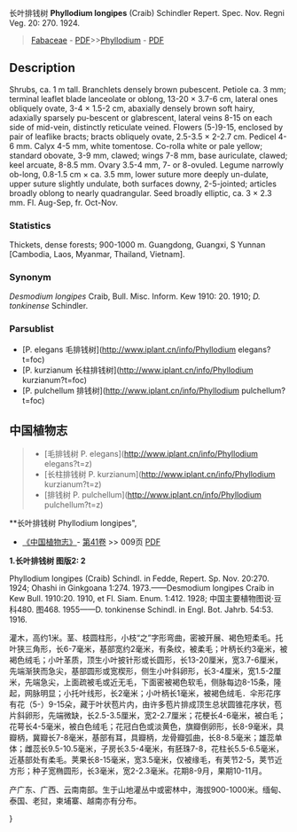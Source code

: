 长叶排钱树 **Phyllodium longipes** (Craib) Schindler Repert. Spec. Nov. Regni Veg. 20: 270. 1924.

> [Fabaceae](http://www.iplant.cn/info/Fabaceae?t=foc) - [PDF](http://www.iplant.cn/foc/pdf/Fabaceae.pdf)>>[Phyllodium](http://www.iplant.cn/info/Phyllodium?t=foc) - [PDF](http://www.iplant.cn/foc/pdf/Phyllodium.pdf)

## Description

Shrubs, ca. 1 m tall. Branchlets densely brown pubescent. Petiole ca. 3 mm; terminal leaflet blade lanceolate or oblong, 13-20 × 3.7-6 cm, lateral ones obliquely ovate, 3-4 × 1.5-2 cm, abaxially densely brown soft hairy, adaxially sparsely pu-bescent or glabrescent, lateral veins 8-15 on each side of mid-vein, distinctly reticulate veined. Flowers (5-)9-15, enclosed by pair of leaflike bracts; bracts obliquely ovate, 2.5-3.5 × 2-2.7 cm. Pedicel 4-6 mm. Calyx 4-5 mm, white tomentose. Co-rolla white or pale yellow; standard obovate, 3-9 mm, clawed; wings 7-8 mm, base auriculate, clawed; keel arcuate, 8-8.5 mm. Ovary 3.5-4 mm, 7- or 8-ovuled. Legume narrowly ob-long, 0.8-1.5 cm × ca. 3.5 mm, lower suture more deeply un-dulate, upper suture slightly undulate, both surfaces downy, 2-5-jointed; articles broadly oblong to nearly quadrangular. Seed broadly elliptic, ca. 3 × 2.3 mm. Fl. Aug-Sep, fr. Oct-Nov.

### Statistics
Thickets, dense forests; 900-1000 m. Guangdong, Guangxi, S Yunnan [Cambodia, Laos, Myanmar, Thailand, Vietnam].

### Synonym
*Desmodium longipes* Craib, Bull. Misc. Inform. Kew 1910: 20. 1910; *D. tonkinense* Schindler.

### Parsublist

* [P.  elegans  毛排钱树](http://www.iplant.cn/info/Phyllodium elegans?t=foc)
* [P.  kurzianum  长柱排钱树](http://www.iplant.cn/info/Phyllodium kurzianum?t=foc)
* [P.  pulchellum  排钱树](http://www.iplant.cn/info/Phyllodium pulchellum?t=foc)

## 中国植物志

> * [毛排钱树  P.  elegans](http://www.iplant.cn/info/Phyllodium elegans?t=z)
> * [长柱排钱树  P.  kurzianum](http://www.iplant.cn/info/Phyllodium kurzianum?t=z)
> * [排钱树  P.  pulchellum](http://www.iplant.cn/info/Phyllodium pulchellum?t=z)

**长叶排钱树 Phyllodium longipes",

* [《中国植物志》](http://www.iplant.cn/frps)- [第41卷](http://www.iplant.cn/frps/vol/41) >> 009页 [PDF](http://www.iplant.cn/frps/pdf/41/009.PDF)

**1.长叶排钱树 图版2: 2**

Phyllodium longipes (Craib) Schindl. in Fedde, Repert. Sp. Nov. 20:270. 1924; Ohashi in Ginkgoana 1:274. 1973.——Desmodium longipes Craib in Kew Bull. 1910:20. 1910, et Fl. Siam. Enum. 1:412. 1928; 中国主要植物图说·豆科480. 图468. 1955——D. tonkinense Schindl. in Engl. Bot. Jahrb. 54:53. 1916.

灌木，高约1米。茎、枝圆柱形，小枝“之”字形弯曲，密被开展、褐色短柔毛。托叶狭三角形，长6-7毫米，基部宽约2毫米，有条纹，被柔毛；叶柄长约3毫米，被褐色绒毛；小叶革质，顶生小叶披针形或长圆形，长13-20厘米，宽3.7-6厘米，先端渐狭而急尖，基部圆形或宽楔形，侧生小叶斜卵形，长3-4厘米，宽1.5-2厘米，先端急尖，上面疏被毛或近无毛，下面密被褐色软毛，侧脉每边8-15条，隆起，网脉明显；小托叶线形，长2毫米；小叶柄长1毫米，被褐色绒毛．伞形花序有花（5-）9-15朵，藏于叶状苞片内，由许多苞片排成顶生总状圆锥花序状，苞片斜卵形，先端微缺，长2.5-3.5厘米，宽2-2.7厘米；花梗长4-6毫米，被白毛；花萼长4-5毫米，被白色绒毛；花冠白色或淡黄色，旗瓣倒卵形，长8-9毫米，具瓣柄，冀瓣长7-8毫米，基部有耳，具瓣柄，龙骨瓣弧曲，长8-8.5毫米；雄蕊单体；雌蕊长9.5-10.5毫米，子房长3.5-4毫米，有胚珠7-8，花柱长5.5-6.5毫米，近基部处有柔毛。荚果长8-15毫米，宽3.5毫米，仅被缘毛，有荚节2-5，荚节近方形；种子宽椭圆形，长3毫米，宽2-2.3毫米。花期8-9月，果期10-11月。

产广东、广西、云南南部。生于山地灌丛中或密林中，海拔900-1000米。缅甸、泰国、老挝，柬埔寨、越南亦有分布。

}